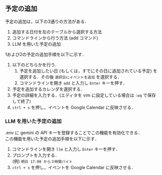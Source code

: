 ## 予定の追加
予定の追加は，以下の3通りの方法がある．
1. 追加する日付を左のテーブルから選択する方法
2. コマンドラインから行う方法 (add コマンド)
3. LLM を用いた予定の追加

1および2の予定の追加手順を以下に示す．
1. 以下のどちらかを行う．
   1. 予定を追加したい日 (もしくは，すでにその日に追加されている予定) を選択する．その後 `選択日にイベントを追加` を選択する．
   2. コマンドラインを開き `add` と入力し `Enter` キーを押す．
2. 予定を追加するカレンダを選択する．
3. 予定の詳細を入力する．(エディタを vim に設定している場合は `:wq` で保存して終了)
4. `ctrl + s` を押し，イベントを Google Calendar に反映させる．

### LLM を用いた予定の追加
.env に gemini の API キーを登録することでこの機能を有効化できる．  
この機能を用いた予定の追加手順を以下に示す．
1. コマンドラインを開き `llm` と入力し `Enter` キーを押す．
2. プロンプトを入力する．  
   (例) `明日 17:00 から３時間バイト` 
3. `ctrl + s` を押し，イベントを Google Calendar に反映させる．